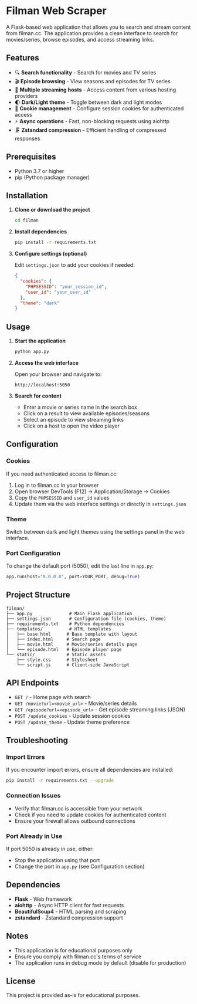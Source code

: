 # Filman Web Scraper

A Flask-based web application that allows you to search and stream content from filman.cc. The application provides a clean interface to search for movies/series, browse episodes, and access streaming links.

## Features

- 🔍 **Search functionality** - Search for movies and TV series
- 🎬 **Episode browsing** - View seasons and episodes for TV series
- 🎥 **Multiple streaming hosts** - Access content from various hosting providers
- 🌓 **Dark/Light theme** - Toggle between dark and light modes
- 🍪 **Cookie management** - Configure session cookies for authenticated access
- ⚡ **Async operations** - Fast, non-blocking requests using aiohttp
- 🗜️ **Zstandard compression** - Efficient handling of compressed responses

## Prerequisites

- Python 3.7 or higher
- pip (Python package manager)

## Installation

1. **Clone or download the project**
   ```bash
   cd filman
   ```

2. **Install dependencies**
   ```bash
   pip install -r requirements.txt
   ```

3. **Configure settings (optional)**
   
   Edit `settings.json` to add your cookies if needed:
   ```json
   {
     "cookies": {
       "PHPSESSID": "your_session_id",
       "user_id": "your_user_id"
     },
     "theme": "dark"
   }
   ```

## Usage

1. **Start the application**
   ```bash
   python app.py
   ```

2. **Access the web interface**
   
   Open your browser and navigate to:
   ```
   http://localhost:5050
   ```

3. **Search for content**
   - Enter a movie or series name in the search box
   - Click on a result to view available episodes/seasons
   - Select an episode to view streaming links
   - Click on a host to open the video player

## Configuration

### Cookies
If you need authenticated access to filman.cc:
1. Log in to filman.cc in your browser
2. Open browser DevTools (F12) → Application/Storage → Cookies
3. Copy the `PHPSESSID` and `user_id` values
4. Update them via the web interface settings or directly in `settings.json`

### Theme
Switch between dark and light themes using the settings panel in the web interface.

### Port Configuration
To change the default port (5050), edit the last line in `app.py`:
```python
app.run(host="0.0.0.0", port=YOUR_PORT, debug=True)
```

## Project Structure

```
filman/
├── app.py              # Main Flask application
├── settings.json       # Configuration file (cookies, theme)
├── requirements.txt    # Python dependencies
├── templates/          # HTML templates
│   ├── base.html      # Base template with layout
│   ├── index.html     # Search page
│   ├── movie.html     # Movie/series details page
│   └── episode.html   # Episode player page
└── static/            # Static assets
    ├── style.css      # Stylesheet
    └── script.js      # Client-side JavaScript
```

## API Endpoints

- `GET /` - Home page with search
- `GET /movie?url=<movie_url>` - Movie/series details
- `GET /episode?url=<episode_url>` - Get episode streaming links (JSON)
- `POST /update_cookies` - Update session cookies
- `POST /update_theme` - Update theme preference

## Troubleshooting

### Import Errors
If you encounter import errors, ensure all dependencies are installed:
```bash
pip install -r requirements.txt --upgrade
```

### Connection Issues
- Verify that filman.cc is accessible from your network
- Check if you need to update cookies for authenticated content
- Ensure your firewall allows outbound connections

### Port Already in Use
If port 5050 is already in use, either:
- Stop the application using that port
- Change the port in `app.py` (see Configuration section)

## Dependencies

- **Flask** - Web framework
- **aiohttp** - Async HTTP client for fast requests
- **BeautifulSoup4** - HTML parsing and scraping
- **zstandard** - Zstandard compression support

## Notes

- This application is for educational purposes only
- Ensure you comply with filman.cc's terms of service
- The application runs in debug mode by default (disable for production)

## License

This project is provided as-is for educational purposes.